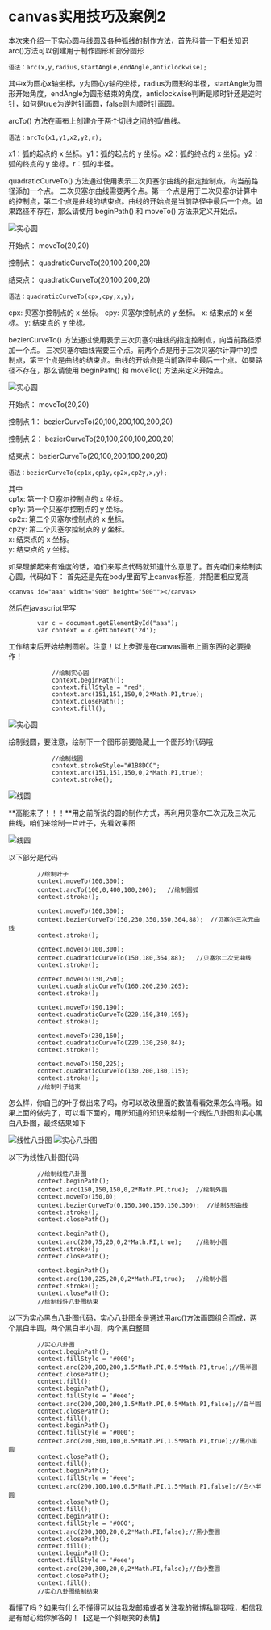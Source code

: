 
# canvas实用技巧及案例2 
本次来介绍一下实心圆与线圆及各种弧线的制作方法，首先科普一下相关知识  
arc()方法可以创建用于制作圆形和部分圆形  

    语法：arc(x,y,radius,startAngle,endAngle,anticlockwise);  

其中x为圆心x轴坐标，y为圆心y轴的坐标，radius为圆形的半径，startAngle为圆形开始角度，endAngle为圆形结束的角度，anticlockwise判断是顺时针还是逆时针，如何是true为逆时针画圆，false则为顺时针画圆。 

arcTo() 方法在画布上创建介于两个切线之间的弧/曲线。

    语法：arcTo(x1,y1,x2,y2,r);
    
 x1：弧的起点的 x 坐标。y1：弧的起点的 y 坐标。x2：弧的终点的 x 坐标。y2：弧的终点的 y 坐标。r：弧的半径。  

quadraticCurveTo() 方法通过使用表示二次贝塞尔曲线的指定控制点，向当前路径添加一个点。
二次贝塞尔曲线需要两个点。第一个点是用于二次贝塞尔计算中的控制点，第二个点是曲线的结束点。曲线的开始点是当前路径中最后一个点。如果路径不存在，那么请使用 beginPath() 和 moveTo() 方法来定义开始点。 

![实心圆](/img/img_quadraticcurve.gif)   

开始点：
moveTo(20,20)

控制点：
quadraticCurveTo(20,100,200,20)

结束点：
quadraticCurveTo(20,100,200,20) 

    语法：quadraticCurveTo(cpx,cpy,x,y);
			
cpx:
贝塞尔控制点的 x 坐标。
cpy:
贝塞尔控制点的 y 坐标。
x:
结束点的 x 坐标。
y:
结束点的 y 坐标。   

bezierCurveTo() 方法通过使用表示三次贝塞尔曲线的指定控制点，向当前路径添加一个点。
三次贝塞尔曲线需要三个点。前两个点是用于三次贝塞尔计算中的控制点，第三个点是曲线的结束点。曲线的开始点是当前路径中最后一个点。如果路径不存在，那么请使用 beginPath() 和 moveTo() 方法来定义开始点。 

![实心圆](/img/img_beziercurve.gif) 

开始点：
moveTo(20,20)

控制点 1：
bezierCurveTo(20,100,200,100,200,20)

控制点 2：
bezierCurveTo(20,100,200,100,200,20)


结束点：
bezierCurveTo(20,100,200,100,200,20) 

    语法：bezierCurveTo(cp1x,cp1y,cp2x,cp2y,x,y);
			
其中  
cp1x:
第一个贝塞尔控制点的 x 坐标。  
cp1y:
第一个贝塞尔控制点的 y 坐标。  
cp2x:
第二个贝塞尔控制点的 x 坐标。  
cp2y: 
第二个贝塞尔控制点的 y 坐标。  
x:
结束点的 x 坐标。  
y:
结束点的 y 坐标。  

如果理解起来有难度的话，咱们来写点代码就知道什么意思了。首先咱们来绘制实心圆，代码如下： 
首先还是先在body里面写上canvas标签，并配置相应宽高  

    <canvas id="aaa" width="900" height="500""></canvas>
    
   然后在javascript里写 
 
			var c = document.getElementById("aaa");
			var context = c.getContext('2d');
		 
工作结束后开始绘制圆啦。注意！以上步骤是在canvas画布上画东西的必要操作！  

    			//绘制实心圆
    			context.beginPath();
    			context.fillStyle = "red";
    			context.arc(151,151,150,0,2*Math.PI,true);
    			context.closePath();
    			context.fill();
			
![实心圆](/img/canvas_shixinyuan.png)  
	
绘制线圆，要注意，绘制下一个图形前要隐藏上一个图形的代码哦

    			//绘制线圆 
    			context.strokeStyle="#1B8DCC";
    			context.arc(151,151,150,0,2*Math.PI,true);
    			context.stroke();  
			

![线圆](/img/canvas_xianyuan.png)  

**高能来了！！！**用之前所说的圆的制作方式，再利用贝塞尔二次元及三次元曲线，咱们来绘制一片叶子，先看效果图  

![线圆](/img/canvas_yezi.png)  

以下部分是代码    

			//绘制叶子  
			context.moveTo(100,300);
			context.arcTo(100,0,400,100,200);	//绘制圆弧
   			context.stroke();
   			
   			context.moveTo(100,300);
			context.bezierCurveTo(150,230,350,350,364,88);	//贝塞尔三次元曲线
   			context.stroke();
    			
   			context.moveTo(100,300);
   			context.quadraticCurveTo(150,180,364,88);	//贝塞尔二次元曲线
   			context.stroke();
   			
   			context.moveTo(130,250);
   			context.quadraticCurveTo(160,200,250,265);
   			context.stroke();
   			
   			context.moveTo(190,190);
 			context.quadraticCurveTo(220,150,340,195);
   			context.stroke();
   			
   			context.moveTo(230,160);
   			context.quadraticCurveTo(220,130,250,84);
   			context.stroke();
   			
   			context.moveTo(150,225);
   			context.quadraticCurveTo(130,200,180,115);
   			context.stroke();
 			//绘制叶子结束  
			
怎么样，你自己的叶子做出来了吗，你可以改改里面的数值看看效果怎么样哦。如果上面的做完了，可以看下面的，用所知道的知识来绘制一个线性八卦图和实心黑白八卦图，最终结果如下  

![线性八卦图](/img/canvas_bianxianbagua.png)  ![实心八卦图](/img/canvas_shixinbagua.png)  

以下为线性八卦图代码  


 			//绘制线性八卦图
   			context.beginPath();
   			context.arc(150,150,150,0,2*Math.PI,true);  //绘制外圆
   			context.moveTo(150,0);
   			context.bezierCurveTo(0,150,300,150,150,300);  //绘制S形曲线
   			context.stroke();
   			context.closePath();
   			
   			context.beginPath();
   			context.arc(200,75,20,0,2*Math.PI,true);	//绘制小圆
   			context.stroke();
   			context.closePath();
			
			context.beginPath();
   			context.arc(100,225,20,0,2*Math.PI,true);	//绘制小圆
   			context.stroke();
   			context.closePath();
			//绘制线性八卦图结束  
			
以下为实心黑白八卦图代码，实心八卦图全是通过用arc()方法画圆组合而成，两个黑白半圆，两个黑白半小圆，两个黑白整圆  

			//实心八卦图
			context.beginPath();
			context.fillStyle = '#000';
			context.arc(200,200,200,1.5*Math.PI,0.5*Math.PI,true);//黑半圆
			context.closePath();
			context.fill();
			context.beginPath();
			context.fillStyle = '#eee';
			context.arc(200,200,200,1.5*Math.PI,0.5*Math.PI,false);//白半圆
			context.closePath();
			context.fill();
			context.beginPath();
			context.fillStyle = '#000';
			context.arc(200,300,100,0.5*Math.PI,1.5*Math.PI,true);//黑小半圆
			context.closePath();
			context.fill();
			context.beginPath();
			context.fillStyle = '#eee';
			context.arc(200,100,100,0.5*Math.PI,1.5*Math.PI,false);//白小半圆
			context.closePath();
			context.fill();
			context.beginPath();
			context.fillStyle = '#000';
			context.arc(200,100,20,0,2*Math.PI,false);//黑小整圆
			context.closePath();
			context.fill();
			context.beginPath();
			context.fillStyle = '#eee';
			context.arc(200,300,20,0,2*Math.PI,false);//白小整圆
			context.closePath();
			context.fill();
			//实心八卦图绘制结束  
			
看懂了吗？如果有什么不懂得可以给我发邮箱或者关注我的微博私聊我哦，相信我是有耐心给你解答的！【这是一个斜眼笑的表情】
